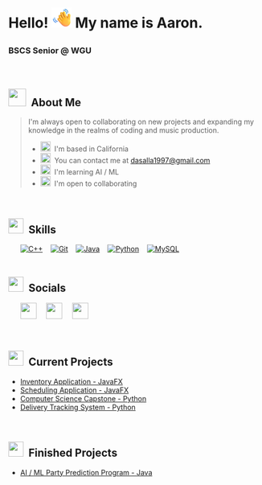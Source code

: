 <b><p><h1>Hello! <img src="https://github.com/opratrx/opratrx/blob/master/waving-hand_1f44b.png" width="40" height="40"> My name is Aaron.</b>
  <h3>BSCS Senior @ WGU</p> 


</br>

## <img src="https://em-content.zobj.net/source/microsoft-teams/337/man-student-light-skin-tone_1f468-1f3fb-200d-1f393.png" width="35" height="35">&nbsp;&nbsp;About Me
<p>

>  
> 
>  
> 
> I'm always open to collaborating on new projects and expanding my knowledge in the realms of coding and music production.</p>
>
>
> *   <img src="https://em-content.zobj.net/source/microsoft-teams/337/globe-showing-americas_1f30e.png" width="20" height="20">  I'm based in California
> *   <img src="https://em-content.zobj.net/source/microsoft-teams/337/call-me-hand_1f919.png" width="20" height="20">  You can contact me at [dasalla1997@gmail.com](mailto:dasalla1997@gmail.com)
> *   <img src="https://em-content.zobj.net/source/microsoft-teams/337/brain_1f9e0.png" width="20" height="20">  I'm learning AI / ML
> *   <img src="https://em-content.zobj.net/source/microsoft-teams/337/handshake_1f91d.png" width="20" height="20">  I'm open to collaborating

</br> 

## <img src="https://em-content.zobj.net/source/microsoft-teams/337/man-technologist_1f468-200d-1f4bb.png" width="30" height="30">&nbsp;&nbsp;Skills 
<p align="left">
&nbsp;&nbsp;&nbsp;&nbsp;&nbsp;&nbsp;<a href="https://docs.microsoft.com/en-us/cpp/?view=msvc-170" target="_blank" rel="noreferrer"><img src="https://raw.githubusercontent.com/danielcranney/readme-generator/main/public/icons/skills/cplusplus-colored.svg" width="36" height="36" alt="C++" /></a>
&nbsp;&nbsp;&nbsp;<a href="https://git-scm.com/" target="_blank" rel="noreferrer"><img src="https://raw.githubusercontent.com/danielcranney/readme-generator/main/public/icons/skills/git-colored.svg" width="36" height="36" alt="Git" /></a>
&nbsp;&nbsp;&nbsp;<a href="https://www.oracle.com/java/" target="_blank" rel="noreferrer"><img src="https://raw.githubusercontent.com/danielcranney/readme-generator/main/public/icons/skills/java-colored.svg" width="36" height="36" alt="Java" /></a>
&nbsp;&nbsp;&nbsp;<a href="https://www.python.org/" target="_blank" rel="noreferrer"><img src="https://raw.githubusercontent.com/danielcranney/readme-generator/main/public/icons/skills/python-colored.svg" width="36" height="36" alt="Python" /></a>
&nbsp;&nbsp;&nbsp;<a href="https://www.mysql.com/" target="_blank" rel="noreferrer"><img src="https://raw.githubusercontent.com/danielcranney/readme-generator/main/public/icons/skills/mysql-colored.svg" width="36" height="36" alt="MySQL" /></a>
</br>
</br>

## <img src="https://em-content.zobj.net/source/microsoft-teams/337/clinking-beer-mugs_1f37b.png" width="30" height="30">&nbsp;&nbsp;Socials

&nbsp;&nbsp;&nbsp;&nbsp;&nbsp;&nbsp;<a href="http://www.instagram.com/steros97" target="_blank" rel="noreferrer"><img src="https://raw.githubusercontent.com/danielcranney/readme-generator/main/public/icons/socials/instagram.svg" width="32" height="32" /></a>
&nbsp;&nbsp;&nbsp;&nbsp;<a href="https://www.linkedin.com/in/aarondb" target="_blank" rel="noreferrer"><img src="https://raw.githubusercontent.com/danielcranney/readme-generator/main/public/icons/socials/linkedin.svg" width="32" height="32" /></a>
&nbsp;&nbsp;&nbsp;&nbsp;<a href="https://www.twitter.com/opratrx" target="_blank" rel="noreferrer"><img src="https://raw.githubusercontent.com/danielcranney/readme-generator/main/public/icons/socials/twitter.svg" width="32" height="32" /></a>
</p>
</p>
</br>

##  <img src="https://em-content.zobj.net/source/microsoft-teams/337/high-voltage_26a1.png" width="30" height="30">&nbsp;&nbsp;Current Projects
*   [Inventory Application - JavaFX](./)
*   [Scheduling Application - JavaFX](./)
*   [Computer Science Capstone - Python](./)
*   [Delivery Tracking System - Python](./)

</br>

## <img src="https://em-content.zobj.net/source/microsoft-teams/337/thumbs-up_1f44d.png" width="30" height="30">&nbsp;&nbsp;Finished Projects
*   [AI / ML Party Prediction Program - Java](https://github.com/opratrx/ev6_partyprediction)

<br/><br/><br/><br/><br/><br/><br/>
